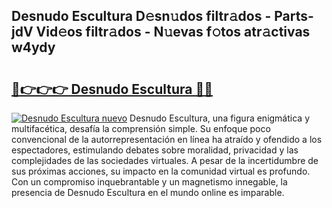## Desnudo Escultura D𝚎sn𝚞dos filtr𝚊dos - Parts-jdV Vid𝚎os filtr𝚊dos - N𝚞evas f𝚘tos atr𝚊ctivas w4ydy

# <h2><a href="http://mbbzmm.tromn.icu/?c=Desnudo+Escultura">🔗👉👉👉 Desnudo Escultura 🔗🔗</a></h2>

[![Desnudo Escultura nuevo](https://i.imgur.com/pEAQMta.gif)](http://mbbzmm.tromn.icu/?c=Desnudo+Escultura)
Desnudo Escultura, una figura enigmática y multifacética, desafía la comprensión simple. Su enfoque poco convencional de la autorrepresentación en línea ha atraído y ofendido a los espectadores, estimulando debates sobre moralidad, privacidad y las complejidades de las sociedades virtuales. A pesar de la incertidumbre de sus próximas acciones, su impacto en la comunidad virtual es profundo. Con un compromiso inquebrantable y un magnetismo innegable, la presencia de Desnudo Escultura en el mundo online es imparable.
